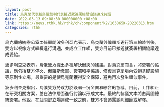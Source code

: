 ```yaml
---
layout: post
title: 烏克蘭代表稱烏俄談判代表接近就簽署相關協議達成共識
date: 2022-03-13 09:08:30.000000000 +08:00
link: https://news.rthk.hk/rthk/ch/component/k2/1638650-20220313.htm
categories: rthk
---
```


烏克蘭總統辦公室主任顧問波多利亞克表示，烏克蘭與俄羅斯進行第三輪談判後，雙方以視像方式繼續進行溝通，並成立工作組，雙方目前已接近就簽署相關協議達成妥協。

波多利亞克表示，烏俄雙方提出多種解決衝突的建議。對烏克蘭而言，將簽署的協議，應包括雙方停火、俄羅斯撤軍、簽署和平協議、修復烏克蘭境內受損基礎設施等原則性立場，最重要的是使烏克蘭獲得安全保障，避免再次發生類似事件。

波多利亞克指出，烏俄雙方將致力於簽署一份全面和綜合的協議。目前，工作組正在研究相關方案，並在法律層面進行討論以形成文本。最終的協議文本將由兩國總統簽署。他說，在就關鍵立場達成一致之前，雙方不會透露談判細節或解釋。
